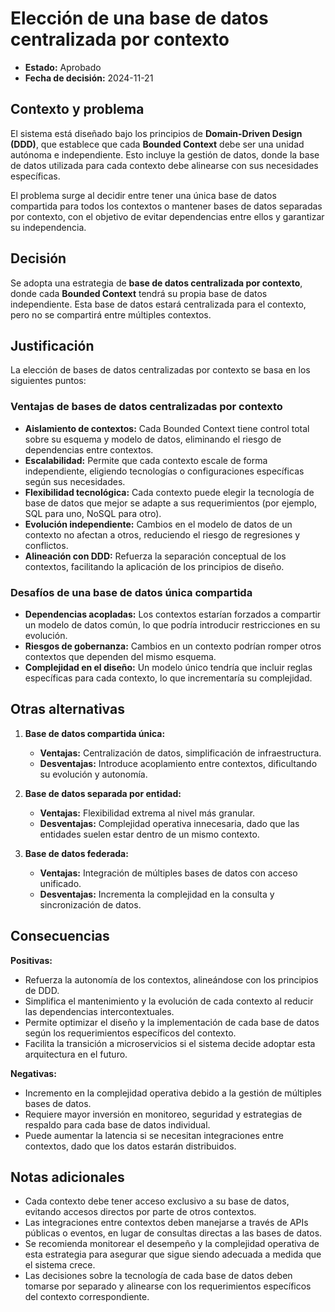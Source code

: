 
# Elección de una base de datos centralizada por contexto

- **Estado:** Aprobado  
- **Fecha de decisión:** 2024-11-21  

## Contexto y problema  

El sistema está diseñado bajo los principios de **Domain-Driven Design (DDD)**, que establece que cada **Bounded Context** debe ser una unidad autónoma e independiente. Esto incluye la gestión de datos, donde la base de datos utilizada para cada contexto debe alinearse con sus necesidades específicas.

El problema surge al decidir entre tener una única base de datos compartida para todos los contextos o mantener bases de datos separadas por contexto, con el objetivo de evitar dependencias entre ellos y garantizar su independencia.

## Decisión  

Se adopta una estrategia de **base de datos centralizada por contexto**, donde cada **Bounded Context** tendrá su propia base de datos independiente. Esta base de datos estará centralizada para el contexto, pero no se compartirá entre múltiples contextos.

## Justificación  

La elección de bases de datos centralizadas por contexto se basa en los siguientes puntos:

### Ventajas de bases de datos centralizadas por contexto  
- **Aislamiento de contextos:** Cada Bounded Context tiene control total sobre su esquema y modelo de datos, eliminando el riesgo de dependencias entre contextos.  
- **Escalabilidad:** Permite que cada contexto escale de forma independiente, eligiendo tecnologías o configuraciones específicas según sus necesidades.  
- **Flexibilidad tecnológica:** Cada contexto puede elegir la tecnología de base de datos que mejor se adapte a sus requerimientos (por ejemplo, SQL para uno, NoSQL para otro).  
- **Evolución independiente:** Cambios en el modelo de datos de un contexto no afectan a otros, reduciendo el riesgo de regresiones y conflictos.  
- **Alineación con DDD:** Refuerza la separación conceptual de los contextos, facilitando la aplicación de los principios de diseño.  

### Desafíos de una base de datos única compartida  
- **Dependencias acopladas:** Los contextos estarían forzados a compartir un modelo de datos común, lo que podría introducir restricciones en su evolución.  
- **Riesgos de gobernanza:** Cambios en un contexto podrían romper otros contextos que dependen del mismo esquema.  
- **Complejidad en el diseño:** Un modelo único tendría que incluir reglas específicas para cada contexto, lo que incrementaría su complejidad.  

## Otras alternativas  

1. **Base de datos compartida única:**  
   - **Ventajas:** Centralización de datos, simplificación de infraestructura.  
   - **Desventajas:** Introduce acoplamiento entre contextos, dificultando su evolución y autonomía.  

2. **Base de datos separada por entidad:**  
   - **Ventajas:** Flexibilidad extrema al nivel más granular.  
   - **Desventajas:** Complejidad operativa innecesaria, dado que las entidades suelen estar dentro de un mismo contexto.  

3. **Base de datos federada:**  
   - **Ventajas:** Integración de múltiples bases de datos con acceso unificado.  
   - **Desventajas:** Incrementa la complejidad en la consulta y sincronización de datos.  

## Consecuencias  

**Positivas:**  
- Refuerza la autonomía de los contextos, alineándose con los principios de DDD.  
- Simplifica el mantenimiento y la evolución de cada contexto al reducir las dependencias intercontextuales.  
- Permite optimizar el diseño y la implementación de cada base de datos según los requerimientos específicos del contexto.  
- Facilita la transición a microservicios si el sistema decide adoptar esta arquitectura en el futuro.  

**Negativas:**  
- Incremento en la complejidad operativa debido a la gestión de múltiples bases de datos.  
- Requiere mayor inversión en monitoreo, seguridad y estrategias de respaldo para cada base de datos individual.  
- Puede aumentar la latencia si se necesitan integraciones entre contextos, dado que los datos estarán distribuidos.  

## Notas adicionales  

- Cada contexto debe tener acceso exclusivo a su base de datos, evitando accesos directos por parte de otros contextos.  
- Las integraciones entre contextos deben manejarse a través de APIs públicas o eventos, en lugar de consultas directas a las bases de datos.  
- Se recomienda monitorear el desempeño y la complejidad operativa de esta estrategia para asegurar que sigue siendo adecuada a medida que el sistema crece.  
- Las decisiones sobre la tecnología de cada base de datos deben tomarse por separado y alinearse con los requerimientos específicos del contexto correspondiente.  

